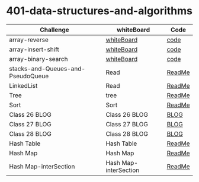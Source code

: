 # 401-data-structures-and-algorithms

| Challenge      | whiteBoard |  Code |
| -----------    | ----------- | -------|
| array-reverse  | [whiteBoard](./challenge/array-reverse/array-reverse.png) | [code](./challenge/array-reverse/Main.java)
| array-insert-shift   | [whiteBoard](./challenge/array-insert-shift/array-insert-shift.jpg) | [code](./challenge/array-insert-shift/Main.java)
| array-binary-search  | [whiteBoard](./challenge/array-binary-search/array-binary-search.jpg)  |[code](./challenge/array-binary-search/Main.java)
| stacks-and-Queues-and-PseudoQueue  | Read  |[ReadMe](./challenge/stacks-and-Queues/app/src/main/java/README.md)
| LinkedList | Read  |[ReadMe](./challenge/linked-list/ReadMe.md)
| Tree  | tree  |[ReadMe](./challenge/Tree/README.md)
| Sort  | Sort  |[ReadMe](./challenge/sort/README.md)
| Class 26 BLOG  | Class 26 BLOG  |[BLOG](./challenge/sort/BLOG.md)
| Class 27 BLOG  | Class 27 BLOG  |[BLOG](./challenge/sort/BLOG-27.md)
| Class 28 BLOG  | Class 28 BLOG  |[BLOG](./challenge/sort/BLOG-28.md)
| Hash Table | Hash Table  |[ReadMe](./challenge/HashTable/README.md)
| Hash Map | Hash Map  |[ReadMe](./challenge/HashTable/HashMap_README.md)
| Hash Map-interSection | Hash Map-interSection  |[ReadMe](./challenge/HashTable/InterSection.md)

